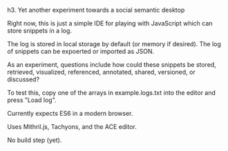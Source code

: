 h3. Yet another experiment towards a social semantic desktop

Right now, this is just a simple IDE for playing with JavaScript which can store snippets in a log.

The log is stored in local storage by default (or memory if desired).
The log of snippets can be expoerted or imported as JSON.

As an experiment, questions include how could these snippets be stored, retrieved, visualized, referenced, annotated, shared, versioned, or discussed?

To test this, copy one of the arrays in example.logs.txt into the editor and press "Load log".

Currently expects ES6 in a modern browser.

Uses Mithril.js, Tachyons, and the ACE editor.

No build step (yet).